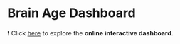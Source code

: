 # Brain Age Dashboard

:heavy_exclamation_mark: Click [here](https://brainage-dashboard.onrender.com) to explore the **online interactive dashboard**.
